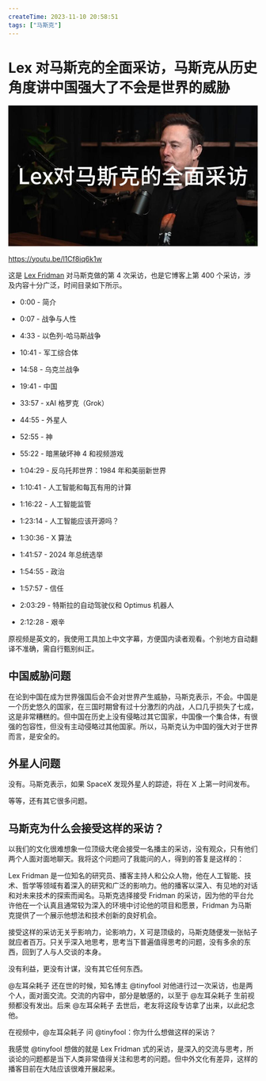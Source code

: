 ```yaml
---
createTime: 2023-11-10 20:58:51
tags: ["马斯克"]
---
```

# Lex 对马斯克的全面采访，马斯克从历史角度讲中国强大了不会是世界的威胁

![Lex对马斯克的全面采访-封面](assets/Lex对马斯克的全面采访-封面.jpg)

https://youtu.be/l1Cf8iq6k1w

这是 [Lex Fridman](https://twitter.com/lexfridman/status/1722686021781835928) 对马斯克做的第 4 次采访，也是它博客上第 400 个采访，涉及内容十分广泛，时间目录如下所示。

- 0:00 - 简介

- 0:07 - 战争与人性
- 4:33 - 以色列-哈马斯战争
- 10:41 - 军工综合体
- 14:58 - 乌克兰战争
- 19:41 - 中国
- 33:57 - xAI 格罗克（Grok）
- 44:55 - 外星人
- 52:55 - 神
- 55:22 - 暗黑破坏神 4 和视频游戏
- 1:04:29 - 反乌托邦世界：1984 年和美丽新世界
- 1:10:41 - 人工智能和每瓦有用的计算
- 1:16:22 - 人工智能监管
- 1:23:14 - 人工智能应该开源吗？
- 1:30:36 - X 算法
- 1:41:57 - 2024 年总统选举
- 1:54:55 - 政治
- 1:57:57 - 信任
- 2:03:29 - 特斯拉的自动驾驶仪和 Optimus 机器人
- 2:12:28 - 艰辛

原视频是英文的，我使用工具加上中文字幕，方便国内读者观看。个别地方自动翻译不准确，需自行甄别纠正。

## 中国威胁问题

在论到中国在成为世界强国后会不会对世界产生威胁，马斯克表示，不会。中国是一个历史悠久的国家，在三国时期曾有过十分激烈的内战，人口几乎损失了七成，这是非常糟糕的。但中国在历史上没有侵略过其它国家，中国像一个集合体，有很强的包容性，但没有主动侵略过其他国家。所以，马斯克认为中国的强大对于世界而言，是安全的。

## 外星人问题

没有。马斯克表示，如果 SpaceX 发现外星人的踪迹，将在 X 上第一时间发布。

等等，还有其它很多问题。

## 马斯克为什么会接受这样的采访？

以我们的文化很难想象一位顶级大佬会接受一名播主的采访，没有观众，只有他们两个人面对面地聊天。我将这个问题问了我能问的人，得到的答复是这样的：

Lex Fridman 是一位知名的研究员、播客主持人和公众人物，他在人工智能、技术、哲学等领域有着深入的研究和广泛的影响力。他的播客以深入、有见地的对话和对未来技术的探索而闻名。马斯克选择接受 Fridman 的采访，因为他的平台允许他在一个认真且通常较为深入的环境中讨论他的项目和愿景，Fridman 为马斯克提供了一个展示他想法和技术创新的良好机会。

接受这样的采访无关乎影响力，论影响力，X 可是顶级的，马斯克随便发一张帖子就应者百万。只关乎深入地思考，思考当下普遍值得思考的问题，没有多余的东西，回到了人与人交谈的本身。

没有利益，更没有计谋，没有其它任何东西。

@左耳朵耗子 还在世的时候，知名博主 @tinyfool 对他进行过一次采访，也是两个人，面对面交流。交流的内容中，部分是敏感的，以至于 @左耳朵耗子 生前视频都没有发出。后来 @左耳朵耗子 去世后，老友将这段专访拿了出来，以此纪念他。

在视频中，@左耳朵耗子 问 @tinyfool：你为什么想做这样的采访？

我感觉 @tinyfool 想做的就是 Lex Fridman 式的采访，是深入的交流与思考，所谈论的问题都是当下人类非常值得关注和思考的问题。但中外文化有差异，这样的播客目前在大陆应该很难开展起来。




